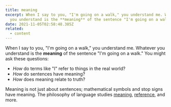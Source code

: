 ```yaml
---
title: meaning
excerpt: When I say to you, "I'm going on a walk," you understand me. Whatever
  you understand is the **meaning** of the sentence "I'm going on a walk."
date: 2021-11-05T02:58:48.385Z
related:
  - content
---
```

When I say to you, "I'm going on a walk," you understand me. Whatever you understand is the **meaning** of the sentence "I'm going on a walk." You might ask these questions:

* *How* do terms like "I" refer to things in the real world?
* *How* do sentences have meaning?
* *How* does meaning relate to truth?

Meaning is not just about sentences; mathematical symbols and stop signs have meaning. The philosophy of language studies [meaning](https://plato.stanford.edu/entries/meaning/), [reference](https://plato.stanford.edu/entries/reference/), and more.